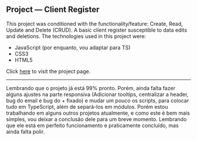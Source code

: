 ## Project — Client Register

This project was conditioned with the functionality/feature: Create, Read, Update and Delete (CRUD). A basic client register susceptible to data edits and deletions. The technologies used in this project were:

- JavaScript (por enquanto, vou adaptar para TS)
- CSS3
- HTML5

Click [here](https://filipearray.github.io/client-register-project/) to visit the project page.

---

Lembrando que o projeto já está 99% pronto. Porém, ainda falta fazer alguns ajustes na parte responsiva (Adicionar tooltips, centralizar a header, bug do email e bug do + fixado) e mudar um pouco os scripts, para colocar tudo em TypeScript, além de separá-los em módulos. Porém estou trabalhando em alguns outros projetos atualmente, e como este é bem mais simples, vou deixar a conclusão dele para um breve momento. Lembrando que ele está em perfeito funcionamento e praticamente concluído, mas ainda falta polir.
